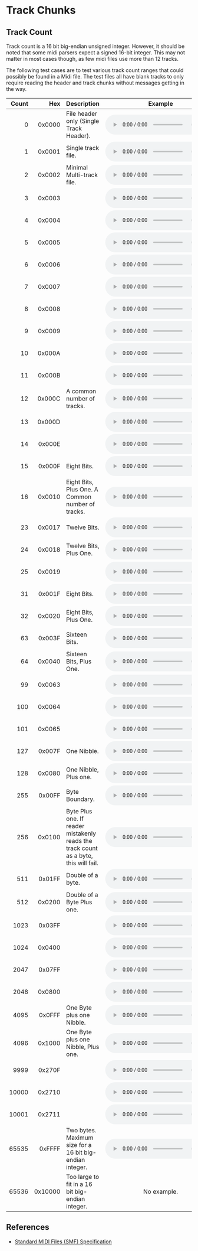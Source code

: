 # Track Chunks

## Track Count

Track count is a 16 bit big-endian unsigned integer. However, it should be noted that some midi parsers expect a signed 16-bit integer. This may not matter in most cases though, as few midi files use more than 12 tracks.  

The following test cases are to test various track count ranges that could possibly be found in a Midi file. The test files all have blank tracks to only require reading the header and track chunks without messages getting in the way.  

| Count | Hex | Description | Example |
|---:|---:|:---|:---:|
| 0 | 0x0000 | File header only (Single Track Header). | <audio src=".\tracks\empty-00000-tracks.mid" controls preload="auto"></audio> |
| 1 | 0x0001 | Single track file. | <audio src=".\tracks\empty-00001-tracks.mid" controls preload="auto"></audio> |
| 2 | 0x0002 | Minimal Multi-track file. | <audio src=".\tracks\empty-00002-tracks.mid" controls preload="auto"></audio> |
| 3 | 0x0003 |  | <audio src=".\tracks\empty-00003-tracks.mid" controls preload="auto"></audio> |
| 4 | 0x0004 |  | <audio src=".\tracks\empty-00004-tracks.mid" controls preload="auto"></audio> |
| 5 | 0x0005 |  | <audio src=".\tracks\empty-00005-tracks.mid" controls preload="auto"></audio> |
| 6 | 0x0006 |  | <audio src=".\tracks\empty-00006-tracks.mid" controls preload="auto"></audio> |
| 7 | 0x0007 |  | <audio src=".\tracks\empty-00007-tracks.mid" controls preload="auto"></audio> |
| 8 | 0x0008 |  | <audio src=".\tracks\empty-00008-tracks.mid" controls preload="auto"></audio> |
| 9 | 0x0009 |  | <audio src=".\tracks\empty-00009-tracks.mid" controls preload="auto"></audio> |
| 10 | 0x000A |  | <audio src=".\tracks\empty-00010-tracks.mid" controls preload="auto"></audio> |
| 11 | 0x000B |  | <audio src=".\tracks\empty-00011-tracks.mid" controls preload="auto"></audio> |
| 12 | 0x000C | A common number of tracks. | <audio src=".\tracks\empty-00012-tracks.mid" controls preload="auto"></audio> |
| 13 | 0x000D |  | <audio src=".\tracks\empty-00013-tracks.mid" controls preload="auto"></audio> |
| 14 | 0x000E |  | <audio src=".\tracks\empty-00014-tracks.mid" controls preload="auto"></audio> |
| 15 | 0x000F | Eight Bits. | <audio src=".\tracks\empty-00015-tracks.mid" controls preload="auto"></audio> |
| 16 | 0x0010 | Eight Bits, Plus One. A Common number of tracks. | <audio src=".\tracks\empty-00016-tracks.mid" controls preload="auto"></audio> |
| 23 | 0x0017 | Twelve Bits. | <audio src=".\tracks\empty-00023-tracks.mid" controls preload="auto"></audio> |
| 24 | 0x0018 | Twelve Bits, Plus One. | <audio src=".\tracks\empty-00024-tracks.mid" controls preload="auto"></audio> |
| 25 | 0x0019 |  | <audio src=".\tracks\empty-00025-tracks.mid" controls preload="auto"></audio> |
| 31 | 0x001F | Eight Bits. | <audio src=".\tracks\empty-00031-tracks.mid" controls preload="auto"></audio> |
| 32 | 0x0020 | Eight Bits, Plus One. | <audio src=".\tracks\empty-00032-tracks.mid" controls preload="auto"></audio> |
| 63 | 0x003F | Sixteen Bits. | <audio src=".\tracks\empty-00063-tracks.mid" controls preload="auto"></audio> |
| 64 | 0x0040 | Sixteen Bits, Plus One. | <audio src=".\tracks\empty-00064-tracks.mid" controls preload="auto"></audio> |
| 99 | 0x0063 |  | <audio src=".\tracks\empty-00099-tracks.mid" controls preload="auto"></audio> |
| 100 | 0x0064 |  | <audio src=".\tracks\empty-00100-tracks.mid" controls preload="auto"></audio> |
| 101 | 0x0065 |  | <audio src=".\tracks\empty-00101-tracks.mid" controls preload="auto"></audio> |
| 127 | 0x007F | One Nibble. | <audio src=".\tracks\empty-00127-tracks.mid" controls preload="auto"></audio> |
| 128 | 0x0080 | One Nibble, Plus one. | <audio src=".\tracks\empty-00128-tracks.mid" controls preload="auto"></audio> |
| 255 | 0x00FF | Byte Boundary. | <audio src=".\tracks\empty-00255-tracks.mid" controls preload="auto"></audio> |
| 256 | 0x0100 | Byte Plus one. If reader mistakenly reads the track count as a byte, this will fail. | <audio src=".\tracks\empty-00256-tracks.mid" controls preload="auto"></audio> |
| 511 | 0x01FF | Double of a byte. | <audio src=".\tracks\empty-00511-tracks.mid" controls preload="auto"></audio> |
| 512 | 0x0200 | Double of a Byte Plus one. | <audio src=".\tracks\empty-00512-tracks.mid" controls preload="auto"></audio> |
| 1023 | 0x03FF |  | <audio src=".\tracks\empty-01023-tracks.mid" controls preload="auto"></audio> |
| 1024 | 0x0400 |  | <audio src=".\tracks\empty-01024-tracks.mid" controls preload="auto"></audio> |
| 2047 | 0x07FF |  | <audio src=".\tracks\empty-02047-tracks.mid" controls preload="auto"></audio> |
| 2048 | 0x0800 |  | <audio src=".\tracks\empty-02048-tracks.mid" controls preload="auto"></audio> |
| 4095 | 0x0FFF | One Byte plus one Nibble. | <audio src=".\tracks\empty-04095-tracks.mid" controls preload="auto"></audio> |
| 4096 | 0x1000 | One Byte plus one Nibble, Plus one. | <audio src=".\tracks\empty-04096-tracks.mid" controls preload="auto"></audio> |
| 9999 | 0x270F |  | <audio src=".\tracks\empty-09999-tracks.mid" controls preload="auto"></audio> |
| 10000 | 0x2710 |  | <audio src=".\tracks\empty-10000-tracks.mid" controls preload="auto"></audio> |
| 10001 | 0x2711 |  | <audio src=".\tracks\empty-10001-tracks.mid" controls preload="auto"></audio> |
| 65535 | 0xFFFF | Two bytes. Maximum size for a 16 bit big-endian integer. | <audio src=".\tracks\empty-65535-tracks.mid" controls preload="auto"></audio> |
| 65536 | 0x10000 | Too large to fit in a 16 bit big-endian integer. | No example. <!-- <audio src="" controls preload="auto"></audio> --> |

## References

- [Standard MIDI Files (SMF) Specification](https://www.midi.org/specifications/item/standard-midi-files-smf)
